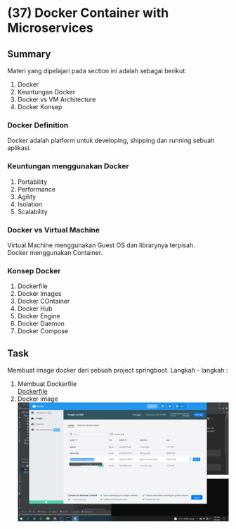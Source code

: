 # (37) Docker Container with Microservices
## Summary
Materi yang dipelajari pada section ini adalah sebagai berikut:
1. Docker
2. Keuntungan Docker
3. Docker vs VM Architecture
4. Docker Konsep

### Docker Definition
Docker adalah platform untuk developing, shipping dan running sebuah aplikasi. 

### Keuntungan menggunakan Docker
1. Portability
2. Performance
3. Agility
4. Isolation
5. Scalability

### Docker vs Virtual Machine
Virtual Machine menggunakan Guest OS dan librarynya terpisah.  
Docker menggunakan Container.

### Konsep Docker
1. Dockerfile
2. Docker Images
3. Docker COntainer
4. Docker Hub
5. Docker Engine
6. Docker Daemon
7. Docker Compose

## Task
Membuat image docker dari sebuah project springboot.
Langkah - langkah :
1. Membuat Dockerfile  
[Dockerfile](./praktikum/springproject-docker/Dockerfile)
2. Docker image  
![image.png](./screenshots/project_image.png)